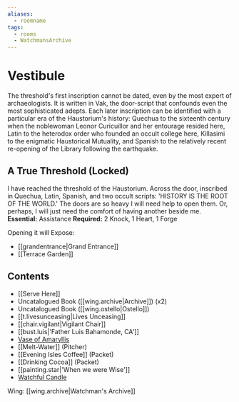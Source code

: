 ```yaml
---
aliases:
  - roomname
tags:
  - rooms
  - WatchmansArchive
---
```

# Vestibule
The threshold's first inscription cannot be dated, even by the most expert of archaeologists. It is written in Vak, the door-script that confounds even the most sophisticated adepts. Each later inscription can be identified with a particular era of the Haustorium's history: Quechua to the sixteenth century when the noblewoman Leonor Curicuillor and her entourage resided here, Latin to the heterodox order who founded an occult college here, Killasimi to the enigmatic Haustorical Mutuality, and Spanish to the relatively recent re-opening of the Library following the earthquake.
## A True Threshold (Locked)
I have reached the threshold of the Haustorium. Across the door, inscribed in Quechua, Latin, Spanish, and two occult scripts: 'HISTORY IS THE ROOT OF THE WORLD.' The doors are so heavy I will need help to open them. Or, perhaps, I will just need the comfort of having another beside me.
**Essential:** Assistance
**Required:** 2 Knock, 1 Heart, 1 Forge

Opening it will Expose:
- [[grandentrance|Grand Entrance]]
- [[Terrace Garden]]
## Contents
- [[Serve Here]]
- Uncatalogued Book ([[wing.archive|Archive]]) (x2)
- Uncatalogued Book ([[wing.ostello|Ostello]])
- [[t.livesunceasing|Lives Unceasing]]
- [[chair.vigilant|Vigilant Chair]]
- [[bust.luis|'Father Luis Bahamonde, CA']]
- [Vase of Amaryllis](https://uadaf.theevilroot.xyz/rowenarium/element/vase.amaryllis)
- [[Melt-Water]] (Pitcher)
- [[Evening Isles Coffee]] (Packet)
- [[Drinking Cocoa]] (Packet)
- [[painting.star|'When we were Wise']]
- [Watchful Candle](https://uadaf.theevilroot.xyz/rowenarium/element/candle.holdergold)

Wing: [[wing.archive|Watchman's Archive]]
